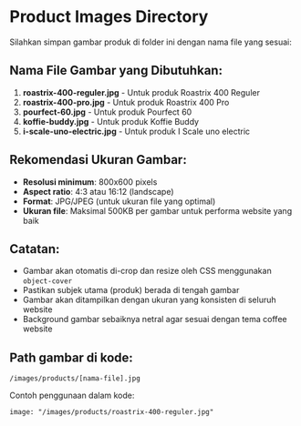 # Product Images Directory

Silahkan simpan gambar produk di folder ini dengan nama file yang sesuai:

## Nama File Gambar yang Dibutuhkan:
1. **roastrix-400-reguler.jpg** - Untuk produk Roastrix 400 Reguler
2. **roastrix-400-pro.jpg** - Untuk produk Roastrix 400 Pro  
3. **pourfect-60.jpg** - Untuk produk Pourfect 60
4. **koffie-buddy.jpg** - Untuk produk Koffie Buddy
5. **i-scale-uno-electric.jpg** - Untuk produk I Scale uno electric

## Rekomendasi Ukuran Gambar:
- **Resolusi minimum**: 800x600 pixels
- **Aspect ratio**: 4:3 atau 16:12 (landscape)
- **Format**: JPG/JPEG (untuk ukuran file yang optimal)
- **Ukuran file**: Maksimal 500KB per gambar untuk performa website yang baik

## Catatan:
- Gambar akan otomatis di-crop dan resize oleh CSS menggunakan `object-cover`
- Pastikan subjek utama (produk) berada di tengah gambar
- Gambar akan ditampilkan dengan ukuran yang konsisten di seluruh website
- Background gambar sebaiknya netral agar sesuai dengan tema coffee website

## Path gambar di kode:
```
/images/products/[nama-file].jpg
```

Contoh penggunaan dalam kode:
```tsx
image: "/images/products/roastrix-400-reguler.jpg"
```
